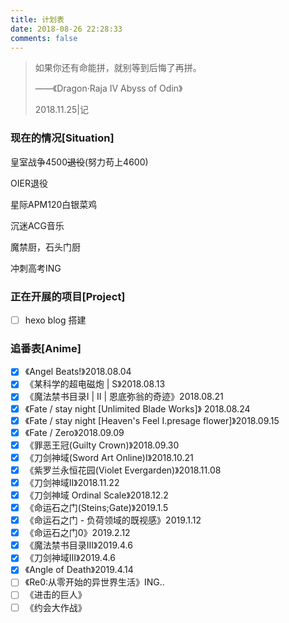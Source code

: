 ```yaml
---
title: 计划表
date: 2018-08-26 22:28:33
comments: false
---
```


> 如果你还有命能拼，就别等到后悔了再拼。
>
> ——《Dragon·Raja IV Abyss of Odin》
>
> 2018.11.25|记

### 现在的情况[Situation]

皇室战争4500~~退役~~(努力苟上4600)

OIER退役

星际APM120白银菜鸡

沉迷ACG音乐

魔禁厨，石头门厨

冲刺高考ING

### 正在开展的项目[Project]

- [ ] hexo blog 搭建

### 追番表[Anime]

- [x] 《Angel Beats!》2018.08.04 
- [x] 《某科学的超电磁炮 | S》2018.08.13
- [x] 《魔法禁书目录I | II | 恩底弥翁的奇迹》2018.08.21
- [x] 《Fate / stay night [Unlimited Blade Works]》 2018.08.24
- [x] 《Fate / stay night [Heaven's Feel I.presage flower]》2018.09.15
- [x] 《Fate / Zero》2018.09.09
- [x] 《罪恶王冠(Guilty Crown)》2018.09.30
- [x] 《刀剑神域(Sword Art Online)I》2018.10.21
- [x] 《紫罗兰永恒花园(Violet Evergarden)》2018.11.08
- [x] 《刀剑神域II》2018.11.22
- [x] 《刀剑神域 Ordinal Scale》2018.12.2
- [x] 《命运石之门(Steins;Gate)》2019.1.5
- [x] 《命运石之门 - 负荷领域的既视感》2019.1.12
- [x] 《命运石之门0》2019.2.12
- [x] 《魔法禁书目录III》2019.4.6
- [x] 《刀剑神域III》2019.4.6
- [x] 《Angle of Death》2019.4.14
- [ ] 《Re0:从零开始的异世界生活》ING..
- [ ] 《进击的巨人》
- [ ] 《约会大作战》